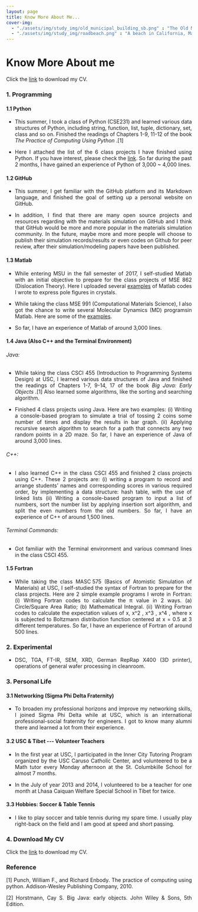 ```yaml
---
layout: page
title: Know More About Me...
cover-img: 
  - "./assets/img/study_img/old_municipal_building_sb.png" : "The Old Municipal Building @Santa Barbara, CA, Aug 2016"
  - "./assets/img/study_img/roadbeach.png" : "A beach in California, May 2017"
---
```


# Know More About me
<p style="text-align: justify"> </p>
<p style="text-align: justify"> </p>
<p style="text-align: justify"> Click the <a href="https://drive.google.com/file/d/1kup2rK-AbDI_OVYOgqJx4dpmkzV97PI9/view?usp=sharing">link</a> to download my CV.</p>

### 1. Programming
<p style="text-align: justify"> </p>

#### 1.1 Python 
* <p style="text-align: justify"> This summer, I took a class of Python (CSE231) and learned various data structures of Python, including string, function, list, tuple, dictionary, set, class and so on. Finished the readings of Chapters 1-9, 11-12 of the book <i> The Practice of Computing Using Python </i> .[1]</p>

* <p style="text-align: justify"> Here I attached the list of the 6 class projects I have finished using Python. If you have interest, please check the <a href="https://drive.google.com/drive/folders/1Lp1VTEmsLFz93kLzTfxlGmvEO5mB_0y6?usp=sharing">link</a>. So far during the past 2 months, I have gained an experience of Python of 3,000 ~ 4,000 lines. </p>

#### 1.2 GitHub  
* <p style="text-align: justify"> This summer, I get familiar with the GitHub platform and its Markdown language, and finished the goal of setting up a personal website on GitHub. </p>

* <p style="text-align: justify"> In addition, I find that there are many open source projects and resources regarding with the materials simulation on GitHub and I think that GitHub would be more and more popular in the materials simulation community. In the future, maybe more and more people will choose to publish their simulation records/results or even codes on Github for peer review, after their simulation/modeling papers have been published. </p>

#### 1.3 Matlab
* <p style="text-align: justify"> While entering MSU in the fall semester of 2017, I self-studied Matlab with an initial objective to prepare for the class projects of MSE 862 (Dislocation Theory). Here I uploaded several <a href="https://drive.google.com/drive/folders/1kXQ8amdsIHOGrlMsHyeI-OOyRCg-v3va?usp=sharing">examples</a> of Matlab codes I wrote to express pole figures in crystals. </p>

* <p style="text-align: justify"> While taking the class MSE 991 (Computational Materials Science), I also got the chance to write several Molecular Dynamics (MD) programsin Matlab. Here are some of the <a href="https://drive.google.com/drive/folders/153voqd3fobC8xD0aex3zamI0bneFZyaA?usp=sharing"> examples</a>. </p>

* <p style="text-align: justify"> So far, I have an experience of Matlab of around 3,000 lines. </p>

#### 1.4 Java (Also C++ and the Terminal Environment)
<p style="text-align: justify"> </p>

###### Java:
* <p style="text-align: justify"> While taking the class CSCI 455 (Introduction to Programming Systems Design) at USC, I learned various data structures of Java and finished the readings of Chapters 1-7, 9-14, 17 of the book <i> Big Java: Early Objects </i> .[1] Also learned some algorithms, like the sorting and searching algorithm. </p>

* <p style="text-align: justify"> Finished 4 class projects using Java. Here are two examples: (i) Writing a console-based program to simulate a trial of tossing 2 coins some number of times and display the results in bar graph. (ii) Applying recursive search algorithm to search for a path that connects any two random points in a 2D maze. So far, I have an experience of Java of around 3,000 lines. </p>

###### C++:
* <p style="text-align: justify"> I also learned C++ in the class CSCI 455 and finished 2 class projects using C++. These 2 projects are: (i) writing a program to record and arrange students’ names and corresponding scores in various required order, by implementing a data structure: hash table, with the use of linked lists (ii) Writing a console-based program to input a list of numbers, sort the number list by applying insertion sort algorithm, and split the even numbers from the old numbers. So far, I have an experience of C++ of around 1,500 lines. </p>

###### Terminal Commands:
* <p style="text-align: justify"> Got familiar with the Terminal environment and various command lines in the class CSCI 455. </p>

#### 1.5 Fortran 
* <p style="text-align: justify"> While taking the class MASC 575 (Basics of Atomistic Simulation of Materials) at USC, I self-studied  the syntax of Fortran to prepare for the class projects. Here are 2 simple example programs I wrote in Fortran: (i) Writing Fortran codes to calculate the π value in 2 ways. (a) Circle/Square Area Ratio; (b) Mathematical Integral. (ii) Writing Fortran codes to calculate the expectation values of x, x^2 , x^3 , x^4 , where x is subjected to Boltzmann distribution function centered at x = 0.5 at 3 different temperatures. So far, I have an experience of Fortran of around 500 lines.</p> 

### 2. Experimental
* <p style="text-align: justify"> DSC, TGA, FT-IR, SEM, XRD, German RepRap X400 (3D printer), operations of general wafer processing in cleanroom. </p>


### 3. Personal Life 
<p style="text-align: justify"> </p>

#### 3.1 Networking (Sigma Phi Delta Fraternity)
* <p style="text-align: justify"> To broaden my professional horizons and improve my networking skills, I joined Sigma Phi Delta while at USC, which is an international professional-social fraternity for engineers. I got to know many alumni there and learned a lot from their experience. </p>

#### 3.2 USC & Tibet --- Volunteer Teachers
* <p style="text-align: justify"> In the first year at USC, I participated in the Inner City Tutoring Program organized by the USC Caruso Catholic Center, and volunteered to be a Math tutor every Monday afternoon at the St. Columbkille School for almost 7 months. </p>

* <p style="text-align: justify"> In the July of year 2013 and 2014, I volunteered to be a teacher for one month at Lhasa Caiquan Welfare Special School in Tibet for twice. </p>


#### 3.3 Hobbies: Soccer & Table Tennis
* <p style="text-align: justify"> I like to play soccer and table tennis during my spare time. I usually play right-back on the field and I am good at speed and short passing. </p>

### 4. Download My CV 
<p style="text-align: justify"> Click the <a href="https://drive.google.com/file/d/1kup2rK-AbDI_OVYOgqJx4dpmkzV97PI9/view?usp=sharing">link</a> to download my CV.</p>


### Reference
<p style="text-align: justify"> [1] Punch, William F., and Richard Enbody. The practice of computing using python. Addison-Wesley Publishing Company, 2010. </p>

<p style="text-align: justify"> [2] Horstmann, Cay S. Big Java: early objects. John Wiley & Sons, 5th Edition. </p>

